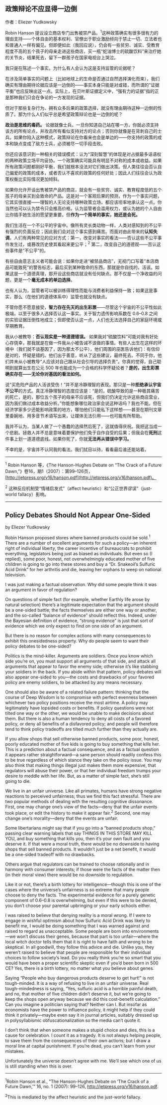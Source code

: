 ## 政策辩论不应显得一边倒

作者：Eliezer Yudkowsky

Robin Hanson 提议设立商店专门出售被禁产品。<sup>1</sup>这种政策确实有很多很有力的理由支持——个体自由的基本权利、官僚出于职业激励倾向于禁止一切、立法者也和普通人一样有偏见。但即便如此（我回应说），仍会有一些贫穷、诚实、受教育程度不高的五个孩子的母亲走进这些商店，买一瓶“蛇油博士的硫酸饮料”来治疗她的关节炎，结果死去，留下一群孩子在国家电视台上哭泣。

我只是在陈述一个事实。为什么有人会认为这是支持监管的论据呢？

在涉及简单事实的问题上（比如地球上的生命是否通过自然选择演化而来），我们确实有理由期待论据应该是一边倒的——事实本身只能是对或错，而所谓的“证据平衡”也应反映出这一点。实际上，在贝叶斯证据定义中，“强有力的证据”指的正是那种我们只会在争论的一方发现的证据。

但对于那些复杂行为、拥有众多后果的政策选择，就没有理由期待这种一边倒的性质了。那为什么人们似乎总是希望政策辩论也是一边倒的呢？

**政治是思维的毒药。** 论据就像士兵。一旦你知道自己站在哪一方，你就必须支持该方的所有论点，并攻击所有看似支持对方的论点；否则你就像是在背刺自己的士兵。如果你陷入这种模式，政策辩论在你看来也会是单边的——你支持的政策的成本和缺点变成了敌方士兵，必须被尽一切手段击败。

你还应该意识到一种相关的错误模式：认为“深刻智慧”的体现是对占据最多话语权的两种政策立场平均妥协。一个政策确实可能具有明显不对称的成本或收益。如果所有政策问题都刚好平衡，我们就根本没法对它们做出决策。但人类往往会否认自己偏爱的政策的成本，或者否认不喜欢的政策的任何好处；因此人们往往会认为政策权衡比实际情况更加倾斜。

如果你允许开设出售被禁产品的商店，就会有一些贫穷、诚实、教育程度低的五个孩子的母亲买到会致命的产品。这是对一个客观后果的预测，作为一个事实问题，它其实很直接——理智的人无论支持哪种政策立场，都应该坦率地承认这一点。你当然也可以认为禁令只会推高价格，认为监管者会滥用权力，或认为她的个人自由比你插手她生活的愿望更重要。但**作为一个简单的事实，她还是会死。**

我们生活在一个不公平的宇宙中。像所有灵长类动物一样，人类对感知到的不公平有强烈的负面反应；因此我们会对这个事实感到痛苦。而面对由此带来的**认知失调**，人们有两种常见的应对方式：第一，改变对事实的看法——否认这些不公平事件发生过，或篡改历史使其看起来更公平；<sup>2</sup> 第二，改变自己的道德观——否认这些事件是“不公平”的。

有些自由意志主义者可能会说：如果你走进“被禁品商店”，无视门口写着“本店商品可能致死”的警告标志，最后买到某种致命的东西，那就是你自找的，活该。如果这是一个道德真理，那开设这些商店就没有任何缺点。那不仅是一个净收益的问题，更是一个**毫无成本的单边选择**。

也有人认为，监管者可以被训练得理性而能与消费者利益保持一致；如果这是事实，那么（在他们的道德体系中）监管也就没有缺点。

不管你愿不愿意接受，**智力存在先天的出生彩票**——尽管这个宇宙的不公平性如此极端，以至于很多人选择否认这一事实。关于智力遗传影响系数在 0.6–0.8 之间的实验证据压倒性地成立；但即使否认这一点，人们也无法选择自己的家庭环境或早期教育。

我从小被教导：**否认现实是一种道德错误。** 如果我对“硫酸饮料”可能对我有好处心存侥幸，那我就是在做一件我从小被告诫不该做的事情。有些人出生在这样的环境中（我们就不谈基因了，因为那太不公平），他们周围的巫医告诉他们：有信仰是对的，怀疑是错的。他们出于善意，听从了这些建议，最终死去。不同于你，他们并未从小被教导“人应该对自己跟从社会引导的选择负责”。你真的觉得，自己聪明到就算出生在公元 500 年也能成为一个合格的科学怀疑论者？**是的，出生彩票确实存在——无论你对基因的看法如何。**

说“买危险产品的人活该受伤！”并不是冷静理智的表现。那只是一种**拒绝承认宇宙不公平**的方式。真正冷静理智的态度应该是：“是的，硫酸导致的是一种极其痛苦的死亡，是的，那位五个孩子的母亲不应该死，但我们仍决定允许这些商店营业，因为我们做过成本收益分析。”你能想象哪位政治家会说这种话吗？我也不能。但在经济学家多少还能影响政策的地方，哪怕他们只能私下这样想——甚至在期刊文章里委婉地、用多音节术语写出来，让媒体无法引用——也可能有所帮助。

我并不认为，当某人做了一个愚蠢的选择然后死了，这就值得庆祝。我把这当成一个悲剧。拯救人并不总是意味着要保护他们免于自作自受的后果；但我会在**死刑**这件事上划一道道德底线。如果你死了，你就**无法再从错误中学习。**

不幸的是，宇宙并不认同我的看法。我们拭目以待，看看最后谁还能站着。

---

<sup>1</sup> Robin Hanson 等，《The Hanson-Hughes Debate on “The Crack of a Future Dawn,”》卷16，期1（2007）：第99–126页，[http://jetpress.org/v16/hanson.pdf](http://jetpress.org/v16/hanson.pdf)。

<sup>2</sup> 这种反应机制受“情绪启发式”（affect heuristic）和“公正世界谬误”（just-world fallacy）影响。

---

## Policy Debates Should Not Appear One-Sided

by Eliezer Yudkowsky

Robin Hanson proposed stores where banned products could be sold.<sup>1</sup> There are a number of excellent arguments for such a policy—an inherent right of individual liberty, the career incentive of bureaucrats to prohibit everything, legislators being just as biased as individuals. But even so (I replied), some poor, honest, not overwhelmingly educated mother of five children is going to go into these stores and buy a “Dr. Snakeoil’s Sulfuric Acid Drink” for her arthritis and die, leaving her orphans to weep on national television.

I was just making a factual observation. Why did some people think it was an argument in favor of regulation?

On questions of simple fact (for example, whether Earthly life arose by natural selection) there’s a legitimate expectation that the argument should be a one-sided battle; the facts themselves are either one way or another, and the so-called “balance of evidence” should reflect this. Indeed, under the Bayesian definition of evidence, “strong evidence” is just that sort of evidence which we only expect to find on one side of an argument.

But there is no reason for complex actions with many consequences to exhibit this onesidedness property. Why do people seem to want their policy debates to be one-sided?

Politics is the mind-killer. Arguments are soldiers. Once you know which side you’re on, you must support all arguments of that side, and attack all arguments that appear to favor the enemy side; otherwise it’s like stabbing your soldiers in the back. If you abide within that pattern, policy debates will also appear one-sided to you—the costs and drawbacks of your favored policy are enemy soldiers, to be attacked by any means necessary.

One should also be aware of a related failure pattern: thinking that the course of Deep Wisdom is to compromise with perfect evenness between whichever two policy positions receive the most airtime. A policy may legitimately have lopsided costs or benefits. If policy questions were not tilted one way or the other, we would be unable to make decisions about them. But there is also a human tendency to deny all costs of a favored policy, or deny all benefits of a disfavored policy; and people will therefore tend to think policy tradeoffs are tilted much further than they actually are.

If you allow shops that sell otherwise banned products, some poor, honest, poorly educated mother of five kids is going to buy something that kills her. This is a prediction about a factual consequence, and as a factual question it appears rather straightforward—a sane person should readily confess this to be true regardless of which stance they take on the policy issue. You may also think that making things illegal just makes them more expensive, that regulators will abuse their power, or that her individual freedom trumps your desire to meddle with her life. But, as a matter of simple fact, she’s still going to die.

We live in an unfair universe. Like all primates, humans have strong negative reactions to perceived unfairness; thus we find this fact stressful. There are two popular methods of dealing with the resulting cognitive dissonance. First, one may change one’s view of the facts—deny that the unfair events took place, or edit the history to make it appear fair.<sup>2</sup> Second, one may change one’s morality—deny that the events are unfair.

Some libertarians might say that if you go into a “banned products shop,” passing clear warning labels that say THINGS IN THIS STORE MAY KILL YOU, and buy something that kills you, then it’s your own fault and you deserve it. If that were a moral truth, there would be no downside to having shops that sell banned products. It wouldn’t just be a net benefit, it would be a one-sided tradeoff with no drawbacks.

Others argue that regulators can be trained to choose rationally and in harmony with consumer interests; if those were the facts of the matter then (in their moral view) there would be no downside to regulation.

Like it or not, there’s a birth lottery for intelligence—though this is one of the cases where the universe’s unfairness is so extreme that many people choose to deny the facts. The experimental evidence for a purely genetic component of 0.6–0.8 is overwhelming, but even if this were to be denied, you don’t choose your parental upbringing or your early schools either.

I was raised to believe that denying reality is a moral wrong. If I were to engage in wishful optimism about how Sulfuric Acid Drink was likely to benefit me, I would be doing something that I was warned against and raised to regard as unacceptable. Some people are born into environments—we won’t discuss their genes, because that part is too unfair—where the local witch doctor tells them that it is right to have faith and wrong to be skeptical. In all goodwill, they follow this advice and die. Unlike you, they weren’t raised to believe that people are responsible for their individual choices to follow society’s lead. Do you really think you’re so smart that you would have been a proper scientific skeptic even if you’d been born in 500 CE? Yes, there is a birth lottery, no matter what you believe about genes.

Saying “People who buy dangerous products deserve to get hurt!” is not tough-minded. It is a way of refusing to live in an unfair universe. Real tough-mindedness is saying, “Yes, sulfuric acid is a horrible painful death, and no, that mother of five children didn’t deserve it, but we’re going to keep the shops open anyway because we did this cost-benefit calculation.” Can you imagine a politician saying that? Neither can I. But insofar as economists have the power to influence policy, it might help if they could think it privately—maybe even say it in journal articles, suitably dressed up in polysyllabismic obfuscationalization so the media can’t quote it.

I don’t think that when someone makes a stupid choice and dies, this is a cause for celebration. I count it as a tragedy. It is not always helping people, to save them from the consequences of their own actions; but I draw a moral line at capital punishment. If you’re dead, you can’t learn from your mistakes.

Unfortunately the universe doesn’t agree with me. We’ll see which one of us is still standing when this is over.

---

<sup>1</sup>Robin Hanson et al., “The Hanson-Hughes Debate on ‘The Crack of a Future Dawn,’” 16, no. 1 (2007): 99–126, http://jetpress.org/v16/hanson.pdf.

<sup>2</sup>This is mediated by the affect heuristic and the just-world fallacy.